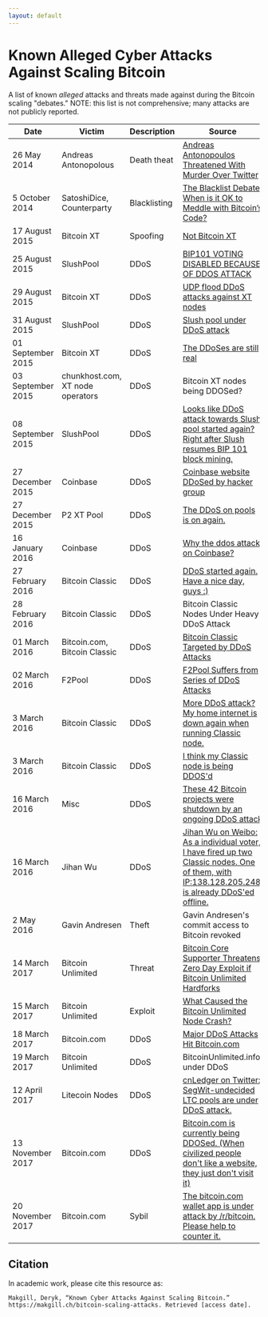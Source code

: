 ```yaml
---
layout: default
---
```


# Known Alleged Cyber Attacks Against Scaling Bitcoin

A list of known *alleged* attacks and threats made against during the Bitcoin scaling "debates." NOTE: this list is not comprehensive; many attacks are not publicly reported.

| Date              | Victim                           | Description  | Source                                                                                                                                                                                                                                                                                                                                                                                                             |
| ----------------- | -------------------------------- | ------------ | ------------------------------------------------------------------------------------------------------------------------------------------------------------------------------------------------------------------------------------------------------------------------------------------------------------------------------------------------------------------------------------------------------------------ |
| 26 May 2014       | Andreas Antonopolous             | Death theat  | [](https://web.archive.org/web/20160503210834/http://www.thecoinfront.com/andreas-antonopolous-threatened-with-murder-over-twitter/)[Andreas Antonopoulos Threatened With Murder Over Twitter](https://web.archive.org/web/20160503210834/http://www.thecoinfront.com/andreas-antonopolous-threatened-with-murder-over-twitter/)                                                                                   |
| 5 October 2014    | SatoshiDice, Counterparty        | Blacklisting | [](https://www.coindesk.com/blacklist-debate-ok-meddle-bitcoins-code)[The Blacklist Debate: When is it OK to Meddle with Bitcoin’s Code?](https://www.coindesk.com/blacklist-debate-ok-meddle-bitcoins-code)                                                                                                                                                                                                       |
| 17 August 2015    | Bitcoin XT                       | Spoofing     | [](https://github.com/xtbit/notbitcoinxt)[Not Bitcoin XT](https://github.com/xtbit/notbitcoinxt)                                                                                                                                                                                                                                                                                                                   |
| 25 August 2015    | SlushPool                        | DDoS         | [](https://slushpool.com/news/update-bip101-voting-disabled-because-of-ddos-attack/)[BIP101 VOTING DISABLED BECAUSE OF DDOS ATTACK](https://slushpool.com/news/update-bip101-voting-disabled-because-of-ddos-attack/)                                                                                                                                                                                              |
| 29 August 2015    | Bitcoin XT                       | DDoS         | [](https://www.reddit.com/r/bitcoinxt/comments/3iumsr/udp_flood_ddos_attacks_against_xt_nodes/?utm_source=share&utm_medium=web2x&context=3)[UDP flood DDoS attacks against XT nodes](https://www.reddit.com/r/bitcoinxt/comments/3iumsr/udp_flood_ddos_attacks_against_xt_nodes/?utm_source=share&utm_medium=web2x&context=3)                                                                                      |
| 31 August 2015    | SlushPool                        | DDoS         | [Slush pool under DDoS attack](https://www.reddit.com/r/Bitcoin/comments/3j6amu/slush_pool_under_ddos_attack/)                                                                                                                                                                                                                                                                                                     |
| 01 September 2015 | Bitcoin XT                       | DDoS         | [](https://www.reddit.com/r/bitcoinxt/comments/3jg2rt/the_ddoses_are_still_real/)[The DDoSes are still real](https://www.reddit.com/r/bitcoinxt/comments/3jg2rt/the_ddoses_are_still_real/)                                                                                                                                                                                                                        |
| 03 September 2015 | chunkhost.com, XT node operators | DDoS         | Bitcoin XT nodes being DDOSed?                                                                                                                                                                                                                                                                                                                                                                                     |
| 08 September 2015 | SlushPool                        | DDoS         | [](https://www.reddit.com/r/bitcoinxt/comments/3k4fkf/looks_like_ddos_attack_towards_slush_pool_started/?utm_source=share&utm_medium=web2x&context=3)[Looks like DDoS attack towards Slush pool started again? Right after Slush resumes BIP 101 block mining.](https://www.reddit.com/r/bitcoinxt/comments/3k4fkf/looks_like_ddos_attack_towards_slush_pool_started/?utm_source=share&utm_medium=web2x&context=3) |
| 27 December 2015  | Coinbase                         | DDoS         | [](https://www.techworm.net/2015/12/hacker-ddos-coinbase-website-down.html)[Coinbase website DDoSed by hacker group](https://www.techworm.net/2015/12/hacker-ddos-coinbase-website-down.html)                                                                                                                                                                                                                      |
| 27 December 2015  | P2 XT Pool                       | DDoS         | [The DDoS on pools is on again.](https://www.reddit.com/r/btc/comments/3ygiso/the_ddos_on_pools_is_on_again/)                                                                                                                                                                                                                                                                                                      |
| 16 January 2016   | Coinbase                         | DDoS         | [](https://bitcointalk.org/index.php?topic=1329635.0)[Why the ddos attack on Coinbase?](https://bitcointalk.org/index.php?topic=1329635.0)                                                                                                                                                                                                                                                                         |
| 27 February 2016  | Bitcoin Classic                  | DDoS         | [](https://www.reddit.com/r/Bitcoin_Classic/comments/47zglz/ddos_started_again_have_a_nice_day_guys/d0ha9j4/)[DDoS started again. Have a nice day, guys :)](https://www.reddit.com/r/Bitcoin_Classic/comments/47zglz/ddos_started_again_have_a_nice_day_guys/d0ha9j4/)                                                                                                                                             |
| 28 February 2016  | Bitcoin Classic                  | DDoS         | Bitcoin Classic Nodes Under Heavy DDoS Attack                                                                                                                                                                                                                                                                                                                                                                      |
| 01 March 2016     | Bitcoin.com, Bitcoin Classic     | DDoS         | [](https://news.bitcoin.com/bitcoin-classic-targeted-by-ddos-attacks/)[Bitcoin Classic Targeted by DDoS Attacks](https://news.bitcoin.com/bitcoin-classic-targeted-by-ddos-attacks/)                                                                                                                                                                                                                               |
| 02 March 2016     | F2Pool                           | DDoS         | [](https://cointelegraph.com/news/f2pool-suffers-from-series-of-ddos-attacks)[F2Pool Suffers from Series of DDoS Attacks](https://cointelegraph.com/news/f2pool-suffers-from-series-of-ddos-attacks)                                                                                                                                                                                                               |
| 3 March 2016      | Bitcoin Classic                  | DDoS         | [](https://www.reddit.com/r/btc/comments/48sgpy/more_ddos_attack_my_home_internet_is_down_again/)[More DDoS attack? My home internet is down again when running Classic node.](https://www.reddit.com/r/btc/comments/48sgpy/more_ddos_attack_my_home_internet_is_down_again/)                                                                                                                                      |
| 3 March 2016      | Bitcoin Classic                  | DDoS         | [](https://www.reddit.com/r/btc/comments/48tosv/i_thing_my_classic_node_is_being_ddosd/)[I think my Classic node is being DDOS'd](https://www.reddit.com/r/btc/comments/48tosv/i_thing_my_classic_node_is_being_ddosd/)                                                                                                                                                                                            |
| 16 March 2016     | Misc                             | DDoS         | [](https://removeddit.com/r/Bitcoin/comments/4aqi1s/these_42_bitcoin_projects_were_shutdown_by_an/)[These 42 Bitcoin projects were shutdown by an ongoing DDoS attack](https://removeddit.com/r/Bitcoin/comments/4aqi1s/these_42_bitcoin_projects_were_shutdown_by_an/)                                                                                                                                            |
| 16 March 2016     | Jihan Wu                         | DDoS         | [](https://www.reddit.com/r/btc/comments/4aoomx/jihan_wu_on_weibo_as_a_individual_voter_i_have/)[Jihan Wu on Weibo: As a individual voter, I have fired up two Classic nodes. One of them, with IP:138.128.205.248, is already DDoS'ed offline.](https://www.reddit.com/r/btc/comments/4aoomx/jihan_wu_on_weibo_as_a_individual_voter_i_have/)                                                                     |
| 2 May 2016        | Gavin Andresen                   | Theft        | Gavin Andresen's commit access to Bitcoin revoked                                                                                                                                                                                                                                                                                                                                                                  |
| 14 March 2017     | Bitcoin Unlimited                | Threat       | [](https://web.archive.org/web/20180612200014/https://www.ccn.com/bitcoin-core-supporter-threatens-zero-day-exploit-bitcoin-unlimited-hardforks/)[Bitcoin Core Supporter Threatens Zero Day Exploit if Bitcoin Unlimited Hardforks](https://web.archive.org/web/20180612200014/https://www.ccn.com/bitcoin-core-supporter-threatens-zero-day-exploit-bitcoin-unlimited-hardforks/)                                 |
| 15 March 2017     | Bitcoin Unlimited                | Exploit      | [](https://web.archive.org/web/20190624061245/https://www.ccn.com/caused-bitcoin-unlimited-node-crash/)[What Caused the Bitcoin Unlimited Node Crash?](https://web.archive.org/web/20190624061245/https://www.ccn.com/caused-bitcoin-unlimited-node-crash/)                                                                                                                                                        |
| 18 March 2017     | Bitcoin.com                      | DDoS         | [](https://news.bitcoin.com/ddos-attacks-bitcoin-com-uncensored-information/)[Major DDoS Attacks Hit Bitcoin.com](https://news.bitcoin.com/ddos-attacks-bitcoin-com-uncensored-information/)                                                                                                                                                                                                                       |
| 19 March 2017     | Bitcoin Unlimited                | DDoS         | BitcoinUnlimited.info under DDoS                                                                                                                                                                                                                                                                                                                                                                                   |
| 12 April 2017     | Litecoin Nodes                   | DDoS         | [](https://www.reddit.com/r/btc/comments/64wwd9/cnledger_on_twitter_segwitundecided_ltc_pools_are/)[cnLedger on Twitter: SegWit-undecided LTC pools are under DDoS attack.](https://www.reddit.com/r/btc/comments/64wwd9/cnledger_on_twitter_segwitundecided_ltc_pools_are/)                                                                                                                                       |
| 13 November 2017  | Bitcoin.com                      | DDoS         | [](https://www.reddit.com/r/btc/comments/7crk24/bitcoincom_is_currently_being_ddosed_when/)[Bitcoin.com is currently being DDOSed. (When civilized people don't like a website, they just don't visit it)](https://www.reddit.com/r/btc/comments/7crk24/bitcoincom_is_currently_being_ddosed_when/)                                                                                                                |
| 20 November 2017  | Bitcoin.com                      | Sybil        | [](https://www.reddit.com/r/btc/comments/7eabcz/the_bitcoincom_wallet_app_is_under_attack_by/)[The bitcoin.com wallet app is under attack by /r/bitcoin. Please help to counter it.](https://www.reddit.com/r/btc/comments/7eabcz/the_bitcoincom_wallet_app_is_under_attack_by/)                                                                                                                                   |

## Citation

In academic work, please cite this resource as:

```
Makgill, Deryk, “Known Cyber Attacks Against Scaling Bitcoin.” https://makgill.ch/bitcoin-scaling-attacks. Retrieved [access date].
```
